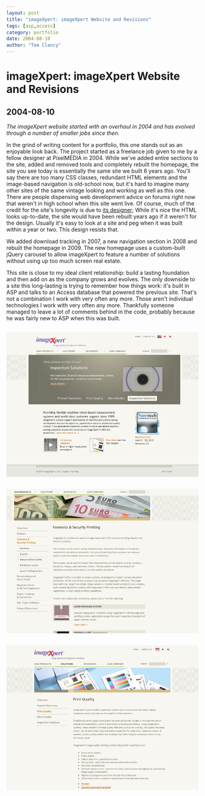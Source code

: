 ```yaml
---
layout: post
title: "imageXpert: imageXpert Website and Revisions"
tags: [asp,access]
category: portfolio
date: 2004-08-10
author: "Tom Clancy"
---
```


# imageXpert: imageXpert Website and Revisions

## 2004-08-10

_The imageXpert website started with an overhaul in 2004 and has evolved through a number of smaller jobs since then._

<p>In the grind of writing content for a portfolio, this one stands out as an enjoyable look back. The project started as a freelance job given to me by a fellow designer at PixelMEDIA in 2004. While we've added entire sections to the site, added and removed tools and completely rebuilt the homepage, the site you see today is essentially the same site we built 6 years ago. You'll say there are too many CSS classes, redundant HTML elements and the image-based navigation is old-school now, but it's hard to imagine many other sites of the same vintage looking and working as well as this one. There are people dispensing web development advice on forums right now that weren't in high school when this site went live. Of course, much of the credit for the site's longevity is due to <a href="http://blog.agfabrega.com/">its designer</a>; While it's nice the HTML looks up-to-date, the site would have been rebuilt years ago if it weren't for the design. Usually it's easy to look at a site and peg when it was built within a year or two. This design resists that.</p>

<p>We added download tracking in 2007, a new navigation section in 2008 and rebuilt the homepage in 2009. The new homepage uses a custom-built jQuery carousel to allow imageXpert to feature a number of solutions without using up too much screen real estate.</p>

<p>This site is close to my ideal client relationship: build a lasting foundation and then add on as the company grows and evolves. The only downside to a site this long-lasting is trying to remember how things work: it's built in ASP and talks to an Access database that powered the previous site. That's not a combination I work with very often any more. Those aren't individual technologies I work with very often any more. Thankfully someone managed to leave a lot of comments behind in the code, probably because he was fairly new to ASP when this was built.</p><img src="/assets/portfolio/ix-home.jpg" alt="Homepage The homepage has seen some updates since 2004, getting a jQuery animation makeover in 2009." style="margin: 1em 0" />
<img src="/assets/portfolio/ix-nav.jpg" alt="Navigation All navigation is controlled by an ASP/ XML navigation class." style="margin: 1em 0" />
<img src="/assets/portfolio/ix-solutions.jpg" alt="Content Screen A pretty layout, even after half a decade." style="margin: 1em 0" />

